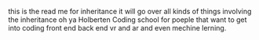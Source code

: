 this is the read me for inheritance 
it will go over all kinds of things involving the inheritance oh ya Holberten Coding school for poeple that want to get into coding front end back end vr and ar and even mechine lerning.